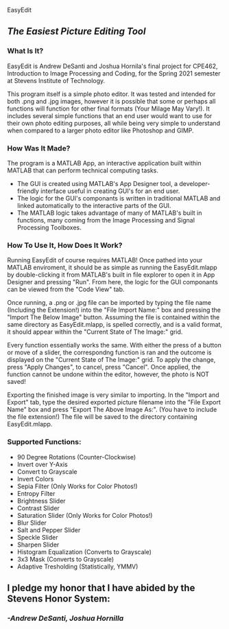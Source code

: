 EasyEdit
## *The Easiest Picture Editing Tool*
### What Is It?
EasyEdit is Andrew DeSanti and Joshua Hornila's final project for CPE462, Introduction to Image Processing and Coding, for the Spring 2021 semester at Stevens Institute of Technology.

This program itself is a simple photo editor. It was tested and intended for both .png and .jpg images, however it is possible that some or perhaps all functions will function for other final formats (Your Milage May Vary!). It includes several simple functions that an end user would want to use for their own photo editing purposes, all while being very simple to understand when compared to a larger photo editor like Photoshop and GIMP.

### How Was It Made?
The program is a MATLAB App, an interactive application built within MATLAB that can perform technical computing tasks. 
- The GUI is created using MATLAB's App Designer tool, a developer-friendly interface useful in creating GUI's for an end user. 
- The logic for the GUI's componants is written in traditional MATLAB and linked automatically to the interactive parts of the GUI. 
-  The MATLAB logic takes advantage of many of MATLAB's built in functions, many coming from the Image Processing and Signal Processing Toolboxes.

### How To Use It, How Does It Work?
Running EasyEdit of course requires MATLAB! Once pathed into your MATLAB enviroment, it should be as simple as running the EasyEdit.mlapp by double-clicking it from MATLAB's built in file explorer to open it in App Designer and pressing "Run". From here, the logic for the GUI componants can be viewed from the "Code View" tab. 

Once running, a .png or .jpg file can be imported by typing the file name (Including the Extension!) into the "File Import Name:" box and pressing the "Import The Below Image" button. Assuming the file is contained within the same directory as EasyEdit.mlapp, is spelled correctly, and is a valid format, it should appear within the "Current State of The Image:" grid.  

Every function essentially works the same. With either the press of a button or move of a slider, the correspondng function is ran and the outcome is displayed on the "Current State of The Image:" grid. To apply the change, press "Apply Changes", to cancel, press "Cancel". Once applied, the function cannot be undone within the editor, however, the photo is NOT saved!

Exporting the finished image is very similar to importing. In the "Import and Export" tab, type the desired exported picture filename into the "File Export Name" box and press "Export The Above Image As:". (You have to include the file extension!) The file will be saved to the directory containing EasyEdit.mlapp. 

### Supported Functions:
- 90 Degree Rotations (Counter-Clockwise)
- Invert over Y-Axis
- Convert to Grayscale
- Invert Colors
- Sepia Filter (Only Works for Color Photos!)
- Entropy Filter
- Brightness Slider
- Contrast Slider
- Saturation Slider (Only Works for Color Photos!)
- Blur Slider
- Salt and Pepper Slider
- Speckle Slider
- Sharpen Slider
- Histogram Equalization (Converts to Grayscale)
- 3x3 Mask (Converts to Grayscale)
- Adaptive Tresholding (Statistically, YMMV)

## I pledge my honor that I have abided by the Stevens Honor System:
### *-Andrew DeSanti, Joshua Hornilla*
